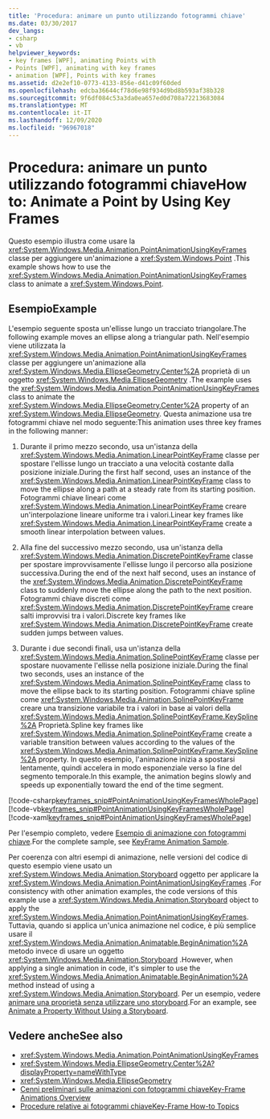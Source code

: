 ```yaml
---
title: 'Procedura: animare un punto utilizzando fotogrammi chiave'
ms.date: 03/30/2017
dev_langs:
- csharp
- vb
helpviewer_keywords:
- key frames [WPF], animating Points with
- Points [WPF], animating with key frames
- animation [WPF], Points with key frames
ms.assetid: d2e2ef10-0773-4133-856e-d41c09f60ded
ms.openlocfilehash: edcba36644cf78d6e98f934d9bd8b593af38b328
ms.sourcegitcommit: 9f6df084c53a3da0ea657ed0d708a72213683084
ms.translationtype: MT
ms.contentlocale: it-IT
ms.lasthandoff: 12/09/2020
ms.locfileid: "96967018"
---
```

# <a name="how-to-animate-a-point-by-using-key-frames"></a><span data-ttu-id="b0e1c-102">Procedura: animare un punto utilizzando fotogrammi chiave</span><span class="sxs-lookup"><span data-stu-id="b0e1c-102">How to: Animate a Point by Using Key Frames</span></span>
<span data-ttu-id="b0e1c-103">Questo esempio illustra come usare la <xref:System.Windows.Media.Animation.PointAnimationUsingKeyFrames> classe per aggiungere un'animazione a <xref:System.Windows.Point> .</span><span class="sxs-lookup"><span data-stu-id="b0e1c-103">This example shows how to use the <xref:System.Windows.Media.Animation.PointAnimationUsingKeyFrames> class to animate a <xref:System.Windows.Point>.</span></span>  
  
## <a name="example"></a><span data-ttu-id="b0e1c-104">Esempio</span><span class="sxs-lookup"><span data-stu-id="b0e1c-104">Example</span></span>  
 <span data-ttu-id="b0e1c-105">L'esempio seguente sposta un'ellisse lungo un tracciato triangolare.</span><span class="sxs-lookup"><span data-stu-id="b0e1c-105">The following example moves an ellipse along a triangular path.</span></span> <span data-ttu-id="b0e1c-106">Nell'esempio viene utilizzata la <xref:System.Windows.Media.Animation.PointAnimationUsingKeyFrames> classe per aggiungere un'animazione alla <xref:System.Windows.Media.EllipseGeometry.Center%2A> proprietà di un oggetto <xref:System.Windows.Media.EllipseGeometry> .</span><span class="sxs-lookup"><span data-stu-id="b0e1c-106">The example uses the <xref:System.Windows.Media.Animation.PointAnimationUsingKeyFrames> class to animate the <xref:System.Windows.Media.EllipseGeometry.Center%2A> property of an <xref:System.Windows.Media.EllipseGeometry>.</span></span> <span data-ttu-id="b0e1c-107">Questa animazione usa tre fotogrammi chiave nel modo seguente:</span><span class="sxs-lookup"><span data-stu-id="b0e1c-107">This animation uses three key frames in the following manner:</span></span>  
  
1. <span data-ttu-id="b0e1c-108">Durante il primo mezzo secondo, usa un'istanza della <xref:System.Windows.Media.Animation.LinearPointKeyFrame> classe per spostare l'ellisse lungo un tracciato a una velocità costante dalla posizione iniziale.</span><span class="sxs-lookup"><span data-stu-id="b0e1c-108">During the first half second, uses an instance of the <xref:System.Windows.Media.Animation.LinearPointKeyFrame> class to move the ellipse along a path at a steady rate from its starting position.</span></span> <span data-ttu-id="b0e1c-109">Fotogrammi chiave lineari come <xref:System.Windows.Media.Animation.LinearPointKeyFrame> creare un'interpolazione lineare uniforme tra i valori.</span><span class="sxs-lookup"><span data-stu-id="b0e1c-109">Linear key frames like <xref:System.Windows.Media.Animation.LinearPointKeyFrame> create a smooth linear interpolation between values.</span></span>  
  
2. <span data-ttu-id="b0e1c-110">Alla fine del successivo mezzo secondo, usa un'istanza della <xref:System.Windows.Media.Animation.DiscretePointKeyFrame> classe per spostare improvvisamente l'ellisse lungo il percorso alla posizione successiva.</span><span class="sxs-lookup"><span data-stu-id="b0e1c-110">During the end of the next half second, uses an instance of the <xref:System.Windows.Media.Animation.DiscretePointKeyFrame> class to suddenly move the ellipse along the path to the next position.</span></span> <span data-ttu-id="b0e1c-111">Fotogrammi chiave discreti come <xref:System.Windows.Media.Animation.DiscretePointKeyFrame> creare salti improvvisi tra i valori.</span><span class="sxs-lookup"><span data-stu-id="b0e1c-111">Discrete key frames like <xref:System.Windows.Media.Animation.DiscretePointKeyFrame> create sudden jumps between values.</span></span>  
  
3. <span data-ttu-id="b0e1c-112">Durante i due secondi finali, usa un'istanza della <xref:System.Windows.Media.Animation.SplinePointKeyFrame> classe per spostare nuovamente l'ellisse nella posizione iniziale.</span><span class="sxs-lookup"><span data-stu-id="b0e1c-112">During the final two seconds, uses an instance of the <xref:System.Windows.Media.Animation.SplinePointKeyFrame> class to move the ellipse back to its starting position.</span></span> <span data-ttu-id="b0e1c-113">Fotogrammi chiave spline come <xref:System.Windows.Media.Animation.SplinePointKeyFrame> creare una transizione variabile tra i valori in base ai valori della <xref:System.Windows.Media.Animation.SplinePointKeyFrame.KeySpline%2A> Proprietà.</span><span class="sxs-lookup"><span data-stu-id="b0e1c-113">Spline key frames like <xref:System.Windows.Media.Animation.SplinePointKeyFrame> create a variable transition between values according to the values of the <xref:System.Windows.Media.Animation.SplinePointKeyFrame.KeySpline%2A> property.</span></span> <span data-ttu-id="b0e1c-114">In questo esempio, l'animazione inizia a spostarsi lentamente, quindi accelera in modo esponenziale verso la fine del segmento temporale.</span><span class="sxs-lookup"><span data-stu-id="b0e1c-114">In this example, the animation begins slowly and speeds up exponentially toward the end of the time segment.</span></span>  
  
 [!code-csharp[keyframes_snip#PointAnimationUsingKeyFramesWholePage](~/samples/snippets/csharp/VS_Snippets_Wpf/keyframes_snip/CSharp/PointAnimationUsingKeyFramesExample.cs#pointanimationusingkeyframeswholepage)]
 [!code-vb[keyframes_snip#PointAnimationUsingKeyFramesWholePage](~/samples/snippets/visualbasic/VS_Snippets_Wpf/keyframes_snip/visualbasic/pointanimationusingkeyframesexample.vb#pointanimationusingkeyframeswholepage)]
 [!code-xaml[keyframes_snip#PointAnimationUsingKeyFramesWholePage](~/samples/snippets/xaml/VS_Snippets_Wpf/keyframes_snip/XAML/PointAnimationUsingKeyFramesExample.xaml#pointanimationusingkeyframeswholepage)]  
  
 <span data-ttu-id="b0e1c-115">Per l'esempio completo, vedere [Esempio di animazione con fotogrammi chiave](https://github.com/microsoft/WPF-Samples/tree/master/Animation/KeyFrameAnimation).</span><span class="sxs-lookup"><span data-stu-id="b0e1c-115">For the complete sample, see [KeyFrame Animation Sample](https://github.com/microsoft/WPF-Samples/tree/master/Animation/KeyFrameAnimation).</span></span>  
  
 <span data-ttu-id="b0e1c-116">Per coerenza con altri esempi di animazione, nelle versioni del codice di questo esempio viene usato un <xref:System.Windows.Media.Animation.Storyboard> oggetto per applicare la <xref:System.Windows.Media.Animation.PointAnimationUsingKeyFrames> .</span><span class="sxs-lookup"><span data-stu-id="b0e1c-116">For consistency with other animation examples, the code versions of this example use a <xref:System.Windows.Media.Animation.Storyboard> object to apply the <xref:System.Windows.Media.Animation.PointAnimationUsingKeyFrames>.</span></span> <span data-ttu-id="b0e1c-117">Tuttavia, quando si applica un'unica animazione nel codice, è più semplice usare il <xref:System.Windows.Media.Animation.Animatable.BeginAnimation%2A> metodo invece di usare un oggetto <xref:System.Windows.Media.Animation.Storyboard> .</span><span class="sxs-lookup"><span data-stu-id="b0e1c-117">However, when applying a single animation in code, it's simpler to use the <xref:System.Windows.Media.Animation.Animatable.BeginAnimation%2A> method instead of using a <xref:System.Windows.Media.Animation.Storyboard>.</span></span> <span data-ttu-id="b0e1c-118">Per un esempio, vedere [animare una proprietà senza utilizzare uno storyboard](how-to-animate-a-property-without-using-a-storyboard.md).</span><span class="sxs-lookup"><span data-stu-id="b0e1c-118">For an example, see [Animate a Property Without Using a Storyboard](how-to-animate-a-property-without-using-a-storyboard.md).</span></span>  
  
## <a name="see-also"></a><span data-ttu-id="b0e1c-119">Vedere anche</span><span class="sxs-lookup"><span data-stu-id="b0e1c-119">See also</span></span>

- <xref:System.Windows.Media.Animation.PointAnimationUsingKeyFrames>
- <xref:System.Windows.Media.EllipseGeometry.Center%2A?displayProperty=nameWithType>
- <xref:System.Windows.Media.EllipseGeometry>
- [<span data-ttu-id="b0e1c-120">Cenni preliminari sulle animazioni con fotogrammi chiave</span><span class="sxs-lookup"><span data-stu-id="b0e1c-120">Key-Frame Animations Overview</span></span>](key-frame-animations-overview.md)
- [<span data-ttu-id="b0e1c-121">Procedure relative ai fotogrammi chiave</span><span class="sxs-lookup"><span data-stu-id="b0e1c-121">Key-Frame How-to Topics</span></span>](key-frame-animation-how-to-topics.md)
